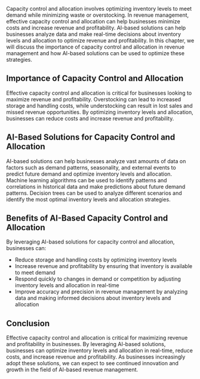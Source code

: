 
Capacity control and allocation involves optimizing inventory levels to meet demand while minimizing waste or overstocking. In revenue management, effective capacity control and allocation can help businesses minimize costs and increase revenue and profitability. AI-based solutions can help businesses analyze data and make real-time decisions about inventory levels and allocation to optimize revenue and profitability. In this chapter, we will discuss the importance of capacity control and allocation in revenue management and how AI-based solutions can be used to optimize these strategies.

Importance of Capacity Control and Allocation
---------------------------------------------

Effective capacity control and allocation is critical for businesses looking to maximize revenue and profitability. Overstocking can lead to increased storage and handling costs, while understocking can result in lost sales and missed revenue opportunities. By optimizing inventory levels and allocation, businesses can reduce costs and increase revenue and profitability.

AI-Based Solutions for Capacity Control and Allocation
------------------------------------------------------

AI-based solutions can help businesses analyze vast amounts of data on factors such as demand patterns, seasonality, and external events to predict future demand and optimize inventory levels and allocation. Machine learning algorithms can be used to identify patterns and correlations in historical data and make predictions about future demand patterns. Decision trees can be used to analyze different scenarios and identify the most optimal inventory levels and allocation strategies.

Benefits of AI-Based Capacity Control and Allocation
----------------------------------------------------

By leveraging AI-based solutions for capacity control and allocation, businesses can:

* Reduce storage and handling costs by optimizing inventory levels
* Increase revenue and profitability by ensuring that inventory is available to meet demand
* Respond quickly to changes in demand or competition by adjusting inventory levels and allocation in real-time
* Improve accuracy and precision in revenue management by analyzing data and making informed decisions about inventory levels and allocation

Conclusion
----------

Effective capacity control and allocation is critical for maximizing revenue and profitability in businesses. By leveraging AI-based solutions, businesses can optimize inventory levels and allocation in real-time, reduce costs, and increase revenue and profitability. As businesses increasingly adopt these solutions, we can expect to see continued innovation and growth in the field of AI-based revenue management.
